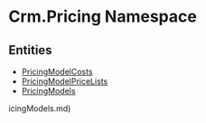 ﻿---
uid: Crm.Pricing
---
# Crm.Pricing Namespace

## Entities
- [PricingModelCosts](Crm.Pricing.PricingModelCosts.md)  
- [PricingModelPriceLists](Crm.Pricing.PricingModelPriceLists.md)  
- [PricingModels](Crm.Pricing.PricingModels.md)  

icingModels.md)  


